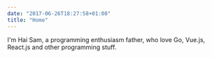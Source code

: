 ```yaml
---
date: "2017-06-26T18:27:58+01:00"
title: "Home"
---
```


I'm Hai Sam, a programming enthusiasm father, who love Go, Vue.js, React.js and other programming stuff.
